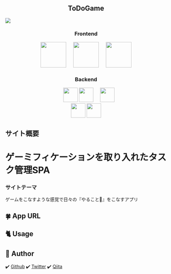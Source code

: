 <h2 align="center">ToDoGame</h2>
<img src="https://user-images.githubusercontent.com/60289223/97246820-9e238180-1841-11eb-8e26-bccc4dece8c3.png">
<h3 align="center">Frontend</h3>
<p align="center">
  <a href="https://jp.vuejs.org/index.html"><img src="https://user-images.githubusercontent.com/39142850/71645835-a98d4580-2d21-11ea-9693-348d12101bb4.png" width="80px;" /></a>
  <a>　</a>
  <a href="https://ja.nuxtjs.org/guide/"><img src="https://user-images.githubusercontent.com/59280290/80292478-f645d200-8791-11ea-9a0b-57ec5a7ec487.png" height="80px;" /></a>
<a>　</a>
    <a href="https://firebase.google.com/"><img src="https://user-images.githubusercontent.com/59280290/80302028-90356b00-87e2-11ea-854c-c234307f3299.png" height="80px;" /></a></p>
<h3 align="center">Backend</h3>
<p align="center">
<a>　</a>
  <a href="https://aws.amazon.com/jp/?nc2=h_lg"
        ><img
          src="https://user-images.githubusercontent.com/59280290/80302130-2ec1cc00-87e3-11ea-813c-dcdb51a02af5.png"
          height="45px;"
      /></a>
  <a href="https://rubyonrails.org/"><img src="https://user-images.githubusercontent.com/59280290/80292396-7a4b8a00-8791-11ea-8d8a-effea8a1f485.png" height="45px;" /></a>
  <a>　</a>
  <a href="https://www.mysql.com/jp/"><img src="https://user-images.githubusercontent.com/59280290/80302176-6cbef000-87e3-11ea-9643-1f4b446dfaa8.png" height="45px;" /></a>
  <br>
  <a href="https://www.docker.com/"><img src="https://user-images.githubusercontent.com/60289223/95645928-7ffa1980-0afe-11eb-8207-618424900c10.png" height="45px;" /></a>
  <a href="https://circleci.com/"><img src="https://user-images.githubusercontent.com/60289223/96357472-4301d880-1137-11eb-9839-7ede9f291b7f.png" height="45px;" /></a>

## サイト概要
<h1>ゲーミフィケーションを取り入れたタスク管理SPA</h1>

### サイトテーマ
<p>ゲームをこなすような感覚で日々の『やること📝』をこなすアプリ<p>

##  🍀 App URL

##  🐈 Usage

##  🐾 Author
✔️ <a href="https://github.com/raamenzurururu">Github</a>
✔️ <a href="https://twitter.com/raamenzurururu">Twitter</a>
✔️ <a href="https://qiita.com/raamenzurururu">Qiita</a>





